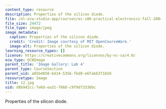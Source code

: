 ```yaml
---
content_type: resource
description: Properties of the silicon diode.
file: /ol-ocw-studio-app/courses/ec-s06-practical-electronics-fall-2004/d8b942cc7e6dea317668c9f9d73336bc_12.jpg
file_size: 24472
file_type: image/jpeg
image_metadata:
  caption: Properties of the silicon diode.
  credit: 'Credit: Image courtesy of MIT OpenCourseWare.'
  image-alt: Properties of the silicon diode.
learning_resource_types: []
license: https://creativecommons.org/licenses/by-nc-sa/4.0/
ocw_type: OCWImage
parent_title: 'Image Gallery: Lab 4'
parent_type: CourseSection
parent_uid: a85b4850-6d14-5356-fbd0-e6fab6371b50
resourcetype: Image
title: 12.jpg
uid: d8b942cc-7e6d-ea31-7668-c9f9d73336bc
---
```

Properties of the silicon diode.